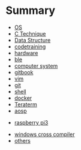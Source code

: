 # Summary

* [OS](content/os/os.md)
* [C Technique](content/c_technique/c_technique.md)
* [Data Structure](content/datastructure/ds.md)
* [codetraining](content/codetraining/codetraining.md)
* [hardware](content/hardware/hardware.md)
* [ble](content/ble/ble.md)
* [computer system](content/computer_system/cs.md)
* [gitbook](content/gitbook/gitbook.md)
* [vim](content/vim/vim.md)
* [git](content/git/git.md)
* [shell](content/shell/shell.md)
* [docker](content/docker/docker.md)
* [Teraterm](content/teraterm/teraterm.md)
* [aosp](content/aosp/aosp.md)
<!--* [raspberry pi](content/rpi/rpi.md)-->
* [raspberry pi3](content/raspberry/raspberry.md)
<!--* [Building Root]-->
* [windows cross compiler](content/window_cross_compiler/window_cross_compiler.md)
* [others](content/others/others.md)
